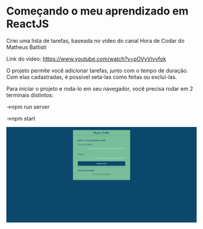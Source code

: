 # Começando o meu aprendizado em ReactJS 
Criei uma lista de tarefas, baseada no video do canal Hora de Codar do Matheus Battisti

Link do video: https://www.youtube.com/watch?v=pOVyVivyfok

O projeto permite você adicionar tarefas, junto com o tempo de duração.  Com elas cadastradas, é possivel seta-las como feitas ou excluí-las.

Para iniciar o projeto e roda-lo em seu navegador, você precisa rodar em 2 terminais distintos:

->npm run server

->npm start


<img src="./public/TODO.jpg" />
